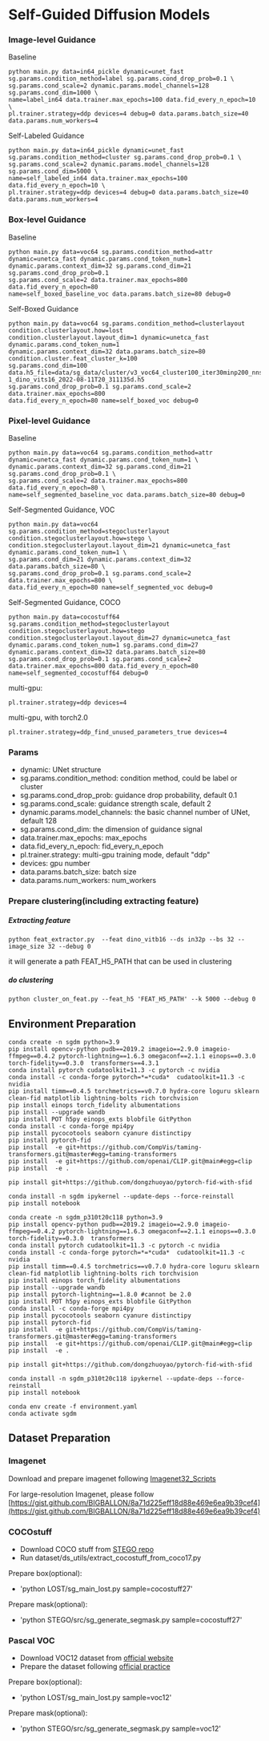 # Self-Guided Diffusion Models




### Image-level Guidance

Baseline

```
python main.py data=in64_pickle dynamic=unet_fast sg.params.condition_method=label sg.params.cond_drop_prob=0.1 \
sg.params.cond_scale=2 dynamic.params.model_channels=128 sg.params.cond_dim=1000 \
name=label_in64 data.trainer.max_epochs=100 data.fid_every_n_epoch=10 \
pl.trainer.strategy=ddp devices=4 debug=0 data.params.batch_size=40 data.params.num_workers=4
```

Self-Labeled Guidance
 
```
python main.py data=in64_pickle dynamic=unet_fast sg.params.condition_method=cluster sg.params.cond_drop_prob=0.1 \
sg.params.cond_scale=2 dynamic.params.model_channels=128 sg.params.cond_dim=5000 \
name=self_labeled_in64 data.trainer.max_epochs=100 data.fid_every_n_epoch=10 \
pl.trainer.strategy=ddp devices=4 debug=0 data.params.batch_size=40 data.params.num_workers=4
```

### Box-level Guidance


Baseline
 
```
python main.py data=voc64 sg.params.condition_method=attr dynamic=unetca_fast dynamic.params.cond_token_num=1 
dynamic.params.context_dim=32 sg.params.cond_dim=21 sg.params.cond_drop_prob=0.1
sg.params.cond_scale=2 data.trainer.max_epochs=800 data.fid_every_n_epoch=80
name=self_boxed_baseline_voc data.params.batch_size=80 debug=0
```


Self-Boxed Guidance
 
```
python main.py data=voc64 sg.params.condition_method=clusterlayout condition.clusterlayout.how=lost 
condition.clusterlayout.layout_dim=1 dynamic=unetca_fast dynamic.params.cond_token_num=1 
dynamic.params.context_dim=32 data.params.batch_size=80 condition.cluster.feat_cluster_k=100
sg.params.cond_dim=100 
data.h5_file=data/sg_data/cluster/v3_voc64_cluster100_iter30minp200_nns-1_dino_vits16_2022-08-11T20_311135d.h5 
sg.params.cond_drop_prob=0.1 sg.params.cond_scale=2 data.trainer.max_epochs=800 
data.fid_every_n_epoch=80 name=self_boxed_voc debug=0

```


### Pixel-level Guidance
 

Baseline
 
```
python main.py data=voc64 sg.params.condition_method=attr dynamic=unetca_fast dynamic.params.cond_token_num=1 \
dynamic.params.context_dim=32 sg.params.cond_dim=21 sg.params.cond_drop_prob=0.1 \
sg.params.cond_scale=2 data.trainer.max_epochs=800 data.fid_every_n_epoch=80 \
name=self_segmented_baseline_voc data.params.batch_size=80 debug=0
```


Self-Segmented Guidance, VOC
 
```
python main.py data=voc64 sg.params.condition_method=stegoclusterlayout condition.stegoclusterlayout.how=stego \
condition.stegoclusterlayout.layout_dim=21 dynamic=unetca_fast dynamic.params.cond_token_num=1 \
sg.params.cond_dim=21 dynamic.params.context_dim=32 data.params.batch_size=80 \
sg.params.cond_drop_prob=0.1 sg.params.cond_scale=2 data.trainer.max_epochs=800 \
data.fid_every_n_epoch=80 name=self_segmented_voc debug=0

```

Self-Segmented Guidance, COCO


```
python main.py data=cocostuff64 sg.params.condition_method=stegoclusterlayout condition.stegoclusterlayout.how=stego condition.stegoclusterlayout.layout_dim=27 dynamic=unetca_fast dynamic.params.cond_token_num=1 sg.params.cond_dim=27 dynamic.params.context_dim=32 data.params.batch_size=80 sg.params.cond_drop_prob=0.1 sg.params.cond_scale=2 data.trainer.max_epochs=800 data.fid_every_n_epoch=80 name=self_segmented_cocostuff64 debug=0
```

multi-gpu:

```
pl.trainer.strategy=ddp devices=4
```

multi-gpu, with torch2.0

```
pl.trainer.strategy=ddp_find_unused_parameters_true devices=4
```



### Params


- dynamic: UNet structure
- sg.params.condition_method: condition method, could be label or cluster
- sg.params.cond_drop_prob: guidance drop probability, default 0.1
- sg.params.cond_scale: guidance strength scale, default 2
- dynamic.params.model_channels: the basic channel number of UNet, default 128 
- sg.params.cond_dim: the dimension of guidance signal 
- data.trainer.max_epochs: max_epochs
- data.fid_every_n_epoch: fid_every_n_epoch
- pl.trainer.strategy: multi-gpu training mode, default "ddp"
- devices: gpu number
- data.params.batch_size: batch size 
- data.params.num_workers: num_workers




### Prepare clustering(including extracting feature)



##### Extracting feature

```
python feat_extractor.py  --feat dino_vitb16 --ds in32p --bs 32 --image_size 32 --debug 0
```

it will generate a path FEAT_H5_PATH that can be used in clustering


##### do clustering

```
python cluster_on_feat.py --feat_h5 'FEAT_H5_PATH' --k 5000 --debug 0
```


## Environment Preparation


```
conda create -n sgdm python=3.9
pip install opencv-python pudb==2019.2 imageio==2.9.0 imageio-ffmpeg==0.4.2 pytorch-lightning==1.6.3 omegaconf==2.1.1 einops==0.3.0 torch-fidelity==0.3.0  transformers==4.3.1
conda install pytorch cudatoolkit=11.3 -c pytorch -c nvidia
conda install -c conda-forge pytorch=*=*cuda*  cudatoolkit=11.3 -c nvidia
pip install timm==0.4.5 torchmetrics==v0.7.0 hydra-core loguru sklearn clean-fid matplotlib lightning-bolts rich torchvision
pip install einops torch_fidelity albumentations
pip install --upgrade wandb
pip install POT h5py einops_exts blobfile GitPython
conda install -c conda-forge mpi4py 
pip install pycocotools seaborn cyanure distinctipy 
pip install pytorch-fid
pip install  -e git+https://github.com/CompVis/taming-transformers.git@master#egg=taming-transformers
pip install  -e git+https://github.com/openai/CLIP.git@main#egg=clip
pip install  -e .
    
pip install git+https://github.com/dongzhuoyao/pytorch-fid-with-sfid

conda install -n sgdm ipykernel --update-deps --force-reinstall
pip install notebook
```



```
conda create -n sgdm_p310t20c118 python=3.9
pip install opencv-python pudb==2019.2 imageio==2.9.0 imageio-ffmpeg==0.4.2 pytorch-lightning==1.6.3 omegaconf==2.1.1 einops==0.3.0 torch-fidelity==0.3.0  transformers
conda install pytorch cudatoolkit=11.3 -c pytorch -c nvidia
conda install -c conda-forge pytorch=*=*cuda*  cudatoolkit=11.3 -c nvidia
pip install timm==0.4.5 torchmetrics==v0.7.0 hydra-core loguru sklearn clean-fid matplotlib lightning-bolts rich torchvision
pip install einops torch_fidelity albumentations
pip install --upgrade wandb
pip install pytorch-lightning==1.8.0 #cannot be 2.0
pip install POT h5py einops_exts blobfile GitPython
conda install -c conda-forge mpi4py 
pip install pycocotools seaborn cyanure distinctipy 
pip install pytorch-fid
pip install  -e git+https://github.com/CompVis/taming-transformers.git@master#egg=taming-transformers
pip install  -e git+https://github.com/openai/CLIP.git@main#egg=clip
pip install  -e .
    
pip install git+https://github.com/dongzhuoyao/pytorch-fid-with-sfid

conda install -n sgdm_p310t20c118 ipykernel --update-deps --force-reinstall
pip install notebook
```



```
conda env create -f environment.yaml
conda activate sgdm
```


## Dataset Preparation

### Imagenet

Download and prepare imagenet following [Imagenet32_Scripts](https://github.com/PatrykChrabaszcz/Imagenet32_Scripts)

For large-resolution Imagenet, please follow [https://gist.github.com/BIGBALLON/8a71d225eff18d88e469e6ea9b39cef4](https://gist.github.com/BIGBALLON/8a71d225eff18d88e469e6ea9b39cef4)


### COCOstuff

-  Download COCO stuff from [STEGO repo](https://github.com/mhamilton723/STEGO)
-  Run dataset/ds_utils/extract_cocostuff_from_coco17.py


Prepare box(optional):
- 'python LOST/sg_main_lost.py sample=cocostuff27'

Prepare mask(optional):
- 'python STEGO/src/sg_generate_segmask.py sample=cocostuff27'

### Pascal VOC

- Download VOC12 dataset from [official website](http://host.robots.ox.ac.uk/pascal/VOC/)
- Prepare the dataset following [official practice](http://host.robots.ox.ac.uk/pascal/VOC/)

Prepare box(optional):
- 'python LOST/sg_main_lost.py sample=voc12'

Prepare mask(optional):
- 'python STEGO/src/sg_generate_segmask.py sample=voc12'


